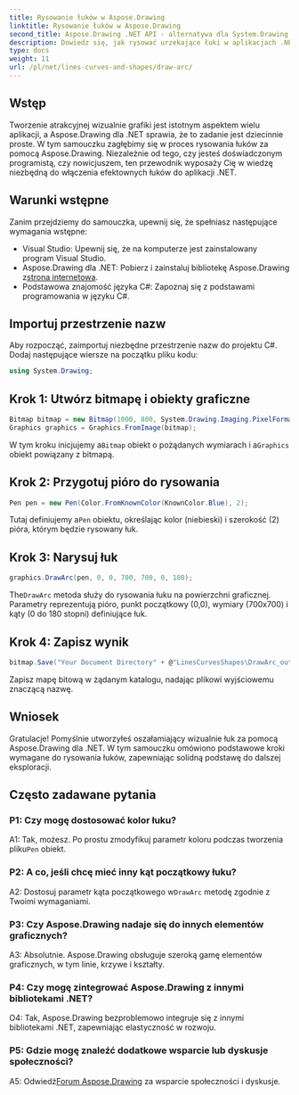 ```yaml
---
title: Rysowanie łuków w Aspose.Drawing
linktitle: Rysowanie łuków w Aspose.Drawing
second_title: Aspose.Drawing .NET API - alternatywa dla System.Drawing.Common
description: Dowiedz się, jak rysować urzekające łuki w aplikacjach .NET przy użyciu Aspose.Drawing. Postępuj zgodnie z naszym przewodnikiem krok po kroku, aby uzyskać oszałamiające rezultaty wizualne.
type: docs
weight: 11
url: /pl/net/lines-curves-and-shapes/draw-arc/
---
```

## Wstęp

Tworzenie atrakcyjnej wizualnie grafiki jest istotnym aspektem wielu aplikacji, a Aspose.Drawing dla .NET sprawia, że to zadanie jest dziecinnie proste. W tym samouczku zagłębimy się w proces rysowania łuków za pomocą Aspose.Drawing. Niezależnie od tego, czy jesteś doświadczonym programistą, czy nowicjuszem, ten przewodnik wyposaży Cię w wiedzę niezbędną do włączenia efektownych łuków do aplikacji .NET.

## Warunki wstępne

Zanim przejdziemy do samouczka, upewnij się, że spełniasz następujące wymagania wstępne:

- Visual Studio: Upewnij się, że na komputerze jest zainstalowany program Visual Studio.
-  Aspose.Drawing dla .NET: Pobierz i zainstaluj bibliotekę Aspose.Drawing z[strona internetowa](https://releases.aspose.com/drawing/net/).
- Podstawowa znajomość języka C#: Zapoznaj się z podstawami programowania w języku C#.

## Importuj przestrzenie nazw

Aby rozpocząć, zaimportuj niezbędne przestrzenie nazw do projektu C#. Dodaj następujące wiersze na początku pliku kodu:

```csharp
using System.Drawing;
```

## Krok 1: Utwórz bitmapę i obiekty graficzne

```csharp
Bitmap bitmap = new Bitmap(1000, 800, System.Drawing.Imaging.PixelFormat.Format32bppPArgb);
Graphics graphics = Graphics.FromImage(bitmap);
```

 W tym kroku inicjujemy a`Bitmap` obiekt o pożądanych wymiarach i a`Graphics` obiekt powiązany z bitmapą.

## Krok 2: Przygotuj pióro do rysowania

```csharp
Pen pen = new Pen(Color.FromKnownColor(KnownColor.Blue), 2);
```

 Tutaj definiujemy a`Pen` obiektu, określając kolor (niebieski) i szerokość (2) pióra, którym będzie rysowany łuk.

## Krok 3: Narysuj łuk

```csharp
graphics.DrawArc(pen, 0, 0, 700, 700, 0, 180);
```

 The`DrawArc` metoda służy do rysowania łuku na powierzchni graficznej. Parametry reprezentują pióro, punkt początkowy (0,0), wymiary (700x700) i kąty (0 do 180 stopni) definiujące łuk.

## Krok 4: Zapisz wynik

```csharp
bitmap.Save("Your Document Directory" + @"LinesCurvesShapes\DrawArc_out.png");
```

Zapisz mapę bitową w żądanym katalogu, nadając plikowi wyjściowemu znaczącą nazwę.

## Wniosek

Gratulacje! Pomyślnie utworzyłeś oszałamiający wizualnie łuk za pomocą Aspose.Drawing dla .NET. W tym samouczku omówiono podstawowe kroki wymagane do rysowania łuków, zapewniając solidną podstawę do dalszej eksploracji.

## Często zadawane pytania

### P1: Czy mogę dostosować kolor łuku?

 A1: Tak, możesz. Po prostu zmodyfikuj parametr koloru podczas tworzenia pliku`Pen` obiekt.

### P2: A co, jeśli chcę mieć inny kąt początkowy łuku?

 A2: Dostosuj parametr kąta początkowego w`DrawArc` metodę zgodnie z Twoimi wymaganiami.

### P3: Czy Aspose.Drawing nadaje się do innych elementów graficznych?

A3: Absolutnie. Aspose.Drawing obsługuje szeroką gamę elementów graficznych, w tym linie, krzywe i kształty.

### P4: Czy mogę zintegrować Aspose.Drawing z innymi bibliotekami .NET?

O4: Tak, Aspose.Drawing bezproblemowo integruje się z innymi bibliotekami .NET, zapewniając elastyczność w rozwoju.

### P5: Gdzie mogę znaleźć dodatkowe wsparcie lub dyskusje społeczności?

 A5: Odwiedź[Forum Aspose.Drawing](https://forum.aspose.com/c/diagram/17) za wsparcie społeczności i dyskusje.